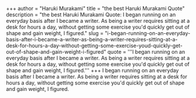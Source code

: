 +++
author = "Haruki Murakami"
title = "the best Haruki Murakami Quote"
description = "the best Haruki Murakami Quote: I began running on an everyday basis after I became a writer. As being a writer requires sitting at a desk for hours a day, without getting some exercise you'd quickly get out of shape and gain weight, I figured."
slug = "i-began-running-on-an-everyday-basis-after-i-became-a-writer-as-being-a-writer-requires-sitting-at-a-desk-for-hours-a-day-without-getting-some-exercise-youd-quickly-get-out-of-shape-and-gain-weight-i-figured"
quote = '''I began running on an everyday basis after I became a writer. As being a writer requires sitting at a desk for hours a day, without getting some exercise you'd quickly get out of shape and gain weight, I figured.'''
+++
I began running on an everyday basis after I became a writer. As being a writer requires sitting at a desk for hours a day, without getting some exercise you'd quickly get out of shape and gain weight, I figured.
